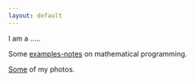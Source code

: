 ```yaml
---
layout: default
---
```



I am a .....




Some [examples-notes](math_prog) on mathematical programming.

[Some](vlmeg.eu3.biz) of my photos.



<!--- 
[Some](vlmeg.eu3.biz) of my photos.
--->
<!--- 
[...](test)
--->

